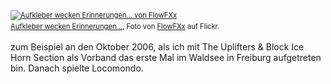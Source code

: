 <html><body><div style="margin: 0 0 10px 0; padding: 0; font-size: 0.8em; line-height: 1.6em;"><a href="http://www.flickr.com/photos/flowfxx/6131440937/" title="Aufkleber wecken Erinnerungen..."><img src="http://farm7.static.flickr.com/6198/6131440937_c1be9fb68d.jpg" alt="Aufkleber wecken Erinnerungen... von FlowFXx"></a><br><span style="margin: 0;"><a href="http://www.flickr.com/photos/flowfxx/6131440937/">Aufkleber wecken Erinnerungen...</a>, Foto von <a href="http://www.flickr.com/photos/flowfxx/">FlowFXx</a> auf Flickr.</span></div>

zum Beispiel an den Oktober 2006, als ich mit The Uplifters &amp; Block Ice Horn Section als Vorband das erste Mal im Waldsee in Freiburg aufgetreten bin. Danach spielte Locomondo.</body></html>